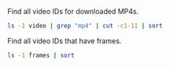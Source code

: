 Find all video IDs for downloaded MP4s.

```bash
ls -1 video | grep "mp4" | cut -c1-11 | sort
```

Find all video IDs that have frames.

```bash
ls -1 frames | sort
```
